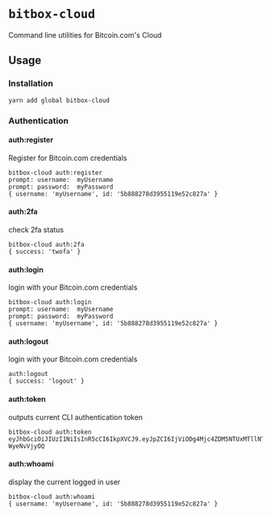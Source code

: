 # `bitbox-cloud`

Command line utilities for Bitcoin.com's Cloud

## Usage

### Installation

`yarn add global bitbox-cloud`

### Authentication

#### auth:register

Register for Bitcoin.com credentials

```
bitbox-cloud auth:register
prompt: username:  myUsername
prompt: password:  myPassword
{ username: 'myUsername', id: '5b888278d3955119e52c827a' }
````

#### auth:2fa

check 2fa status

```
bitbox-cloud auth:2fa
{ success: 'twofa' }
```

#### auth:login

login with your Bitcoin.com credentials

```
bitbox-cloud auth:login
prompt: username:  myUsername
prompt: password:  myPassword
{ username: 'myUsername', id: '5b888278d3955119e52c827a' }
```

#### auth:logout

login with your Bitcoin.com credentials

```
auth:logout
{ success: 'logout' }
```

#### auth:token

outputs current CLI authentication token

```
bitbox-cloud auth:token
eyJhbGciOiJIUzI1NiIsInR5cCI6IkpXVCJ9.eyJpZCI6IjViODg4Mjc4ZDM5NTUxMTllNTJjODI3YSIsImlhdCI6MTUzNTY3MzA4OH0.P7pDEqQNFNzIs6PfyuoQEFO3r4Lkh9DS-WyeNvVjyOQ
```

#### auth:whoami

display the current logged in user

```
bitbox-cloud auth:whoami
{ username: 'myUsername', id: '5b888278d3955119e52c827a' }
```
